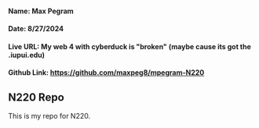 #### Name: Max Pegram

#### Date: 8/27/2024

#### Live URL: My web 4 with cyberduck is "broken" (maybe cause its got the .iupui.edu)

#### Github Link: https://github.com/maxpeg8/mpegram-N220

## N220 Repo

This is my repo for N220.
